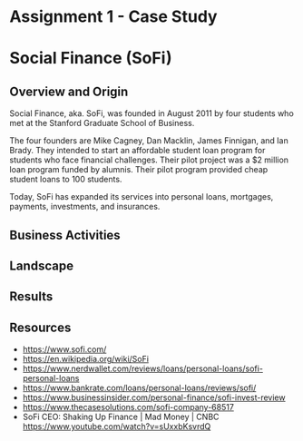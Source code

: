 # Assignment 1 - Case Study
# Social Finance (SoFi)

## Overview and Origin

Social Finance, aka. SoFi, was founded in August 2011 by four students who met at the Stanford Graduate School of Business.

The four founders are Mike Cagney, Dan Macklin, James Finnigan, and Ian Brady. They intended to start an affordable student loan program for students who face financial challenges. Their pilot project was a $2 million loan program funded by alumnis. Their pilot program provided cheap student loans to 100 students.

Today, SoFi has expanded its services into personal loans, mortgages, payments, investments, and insurances.

## Business Activities

## Landscape

## Results


## Resources
- https://www.sofi.com/
- https://en.wikipedia.org/wiki/SoFi
- https://www.nerdwallet.com/reviews/loans/personal-loans/sofi-personal-loans
- https://www.bankrate.com/loans/personal-loans/reviews/sofi/
- https://www.businessinsider.com/personal-finance/sofi-invest-review
- https://www.thecasesolutions.com/sofi-company-68517
- SoFi CEO: Shaking Up Finance | Mad Money | CNBC 
https://www.youtube.com/watch?v=sUxxbKsvrdQ 
